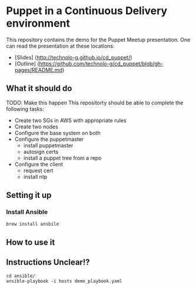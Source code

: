 # Puppet in a Continuous Delivery environment

This repository contains the demo for the Puppet Meetup
presentation. One can read the presentation at these locations:

* [Slides] (http://technolo-g.github.io/cd_puppet/)
* [Outline] (https://github.com/technolo-g/cd_puppet/blob/gh-pages/README.md)

## What it should do

TODO: Make this happen
This repositorty should be able to complete the following tasks:
- Create two SGs in AWS with appropriate rules
- Create two nodes
- Configure the base system on both
- Configure the puppetmaster
    - install puppetmaster
    - autosign certs
    - install a puppet tree from a repo
- Configure the client
    - request cert
    - install ntp



## Setting it up
### Install Ansible
```shell
brew install ansbile
```

## How to use it
## Instructions Unclear!?

```
cd ansible/
ansible-playbook -i hosts demo_playbook.yaml
```
